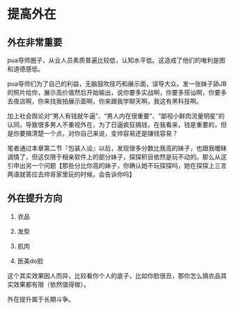 # 提高外在

## 外在非常重要

pua导师圈子，从业人员素质普遍比较低，认知水平低。这造成了他们的唯利是图和道德感低。

pua导师们为了自己的利益，无脑鼓吹技巧和展示面，误导大众。发一张妹子舔JB的照片给你，展示高价值然后开始输出，说你要多实战啊，你要多搭讪啊，你要多去夜店啊，你来找我拍展示面啊，你来跟我学聊天啊，我这有黑科技啊。

加上社会舆论对“男人有钱就牛逼”、“男人内在很重要”、“鄙视小鲜肉流量明星”的认同，导致很多男人不重视外在，为了日逼疯狂搞钱，在我看来，钱是重要的，但是你要搞清楚一个点，对你自己来说，变帅容易还是赚钱容易？

笔者通过本章第二节『包装人设』以后，发现很多分数比我高的妹子，也跟我暧昧调情了，但这仅限于相亲软件上的部分妹子，探探积目依然是玩不动的。那么从这引申出另一个问题【那些分比你高的妹子，你确认她不玩探探吗，她在探探上三言两语就答应去帅哥家里玩的时候，会告诉你吗】

## 外在提升方向

1. 衣品

2. 发型

3. 肌肉

4. 医美do脸


这个其实效果因人而异，比较看你个人的底子，比如你脸很丑，那你怎么搞衣品其实效果都有限（依然值得做）。

外在提升属于长期斗争。

